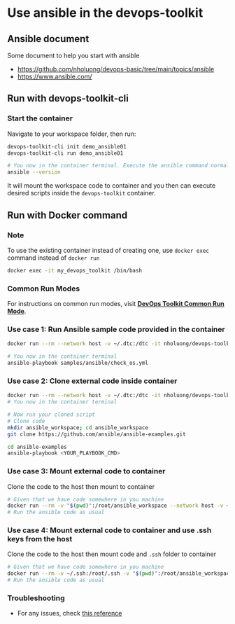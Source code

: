 # Use ansible in the devops-toolkit

## Ansible document

Some document to help you start with ansible

- <https://github.com/nholuong/devops-basic/tree/main/topics/ansible>
- <https://www.ansible.com/>

## Run with devops-toolkit-cli

### Start the container

Navigate to your workspace folder, then run:

```bash
devops-toolkit-cli init demo_ansible01
devops-toolkit-cli run demo_ansible01

# You now in the container terminal. Execute the ansible command normally
ansible --version
```

It will mount the workspace code to container and you then can execute desired scripts inside the `devops-toolkit` container.

## Run with Docker command

### Note

To use the existing container instead of creating one, use `docker exec` command instead of `docker run`

```bash
docker exec -it my_devops_toolkit /bin/bash
```

### Common Run Modes

For instructions on common run modes, visit [**DevOps Toolkit Common Run Mode**](../usage/run_mode.md).

### Use case 1: Run Ansible sample code provided in the container

```bash
docker run --rm --network host -v ~/.dtc:/dtc -it nholuong/devops-toolkit:latest

# You now in the container terminal
ansible-playbook samples/ansible/check_os.yml
```

### Use case 2: Clone external code inside container

```bash
docker run --rm --network host -v ~/.dtc:/dtc -it nholuong/devops-toolkit:latest
# You now in the container terminal

# Now run your cloned script
# Clone code
mkdir ansible_workspace; cd ansible_workspace
git clone https://github.com/ansible/ansible-examples.git

cd ansible-examples
ansible-playbook <YOUR_PLAYBOOK_CMD>
```

### Use case 3: Mount external code to container

Clone the code to the host then mount to container

```bash
# Given that we have code somewhere in you machine
docker run --rm -v "$(pwd)":/root/ansible_workspace --network host -v ~/.dtc:/dtc -it nholuong/devops-toolkit:latest
# Run the ansible code as usual
```

### Use case 4: Mount external code to container and use .ssh keys from the host

Clone the code to the host then mount code and `.ssh` folder to container

```bash
# Given that we have code somewhere in you machine
docker run --rm -v ~/.ssh:/root/.ssh -v "$(pwd)":/root/ansible_workspace --network host -v ~/.dtc:/dtc -it nholuong/devops-toolkit:latest
# Run the ansible code as usual
```

### Troubleshooting

- For any issues, check [this reference](../troubleshooting/TROUBLESHOOTING.md)
